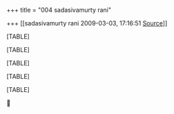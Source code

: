 +++
title = "004 sadasivamurty rani"

+++
[[sadasivamurty rani	2009-03-03, 17:16:51 [Source](https://groups.google.com/g/bvparishat/c/LEHm9XOviyQ)]]



[TABLE]

[TABLE]

[TABLE]

[TABLE]

[TABLE]



